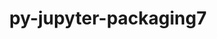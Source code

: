---
title: "py-jupyter-packaging7"
layout: cache
categories: [package, v0.18]
meta: {"versions": ["0.7.12"], "compilers": ["gcc@=7.5.0"], "oss": ["ubuntu18.04"], "platforms": ["linux"], "targets": ["x86_64"], "stacks": ["data-vis-sdk"], "num_specs": 2, "num_specs_by_stack": {"data-vis-sdk": 2}}
spec_details: [{"hash": "qoiw5zrncsm4dpda5hjkqaosfx6ncpqz", "compiler": "gcc@=7.5.0", "versions": ["0.7.12"], "os": "ubuntu18.04", "platform": "linux", "target": "x86_64", "variants": [], "stacks": ["data-vis-sdk"], "size": "-", "tarball": "https://binaries.spack.io/releases/v0.18/build_cache/linux-ubuntu18.04-x86_64/gcc-7.5.0/py-jupyter-packaging7-0.7.12/linux-ubuntu18.04-x86_64-gcc-7.5.0-py-jupyter-packaging7-0.7.12-qoiw5zrncsm4dpda5hjkqaosfx6ncpqz.spack"}, {"hash": "hifcfmnnqrqlxgvfc4bnfd7wc7v4tqkr", "compiler": "gcc@=7.5.0", "versions": ["0.7.12"], "os": "ubuntu18.04", "platform": "linux", "target": "x86_64", "variants": [], "stacks": ["data-vis-sdk"], "size": "-", "tarball": "https://binaries.spack.io/releases/v0.18/build_cache/linux-ubuntu18.04-x86_64/gcc-7.5.0/py-jupyter-packaging7-0.7.12/linux-ubuntu18.04-x86_64-gcc-7.5.0-py-jupyter-packaging7-0.7.12-hifcfmnnqrqlxgvfc4bnfd7wc7v4tqkr.spack"}]
---